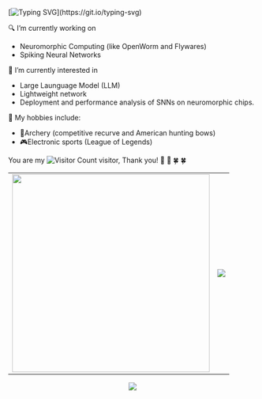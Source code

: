 [![Typing SVG](https://readme-typing-svg.demolab.com?font=Great+Vibes&size=30&color=0ABAB5&center=%E9%94%99%E8%AF%AF%E7%9A%84&vCenter=&multiline=true&repeat=%E7%9C%9F%E7%9A%84&random=%E9%94%99%E8%AF%AF%E7%9A%84&width=435&height=100&lines=I%E2%80%98m+Yimeng+Shan.;Welcome+to+my+personal+homepage.)](https://git.io/typing-svg)

:mag: I’m currently working on 
   - Neuromorphic Computing (like OpenWorm and Flywares)
   - Spiking Neural Networks

:gift_heart: I’m currently interested in
   - Large Launguage Model (LLM)
   - Lightweight network
   - Deployment and performance analysis of SNNs on neuromorphic chips.

:green_heart: My hobbies include:
   - :dart:Archery (competitive recurve and American hunting bows)
   - :video_game:Electronic sports (League of Legends)


You are my ![Visitor Count](https://profile-counter.glitch.me/Ym-Shan/count.svg) visitor, Thank you! :rose: :rose: :four_leaf_clover: :four_leaf_clover:


<table align="center" border="0">
  <tr>
    <td valign="middle">
      <img src="https://github-readme-stats.vercel.app/api?username=Ym-Shan&theme=transparent&show_icons=true&hide_border=true" width="400" />
    </td>
    <td valign="middle">
      <img src="https://github-readme-stats.vercel.app/api/top-langs/?username=Ym-Shan&theme=transparent&hide_border=true&layout=donut-vertical&langs_count=6" />
    </td>
  </tr>
</table>


<p align="center">
  <a href="https://skillicons.dev">
    <img align="center" src="https://skillicons.dev/icons?i=anaconda,androidstudio,c,css,docker,git,html,idea,java,js,linux,latex,mysql,mongodb,opencv,ps,pr,pytorch,qt,python&perline=10&theme=light" />
  </a>
</p>
